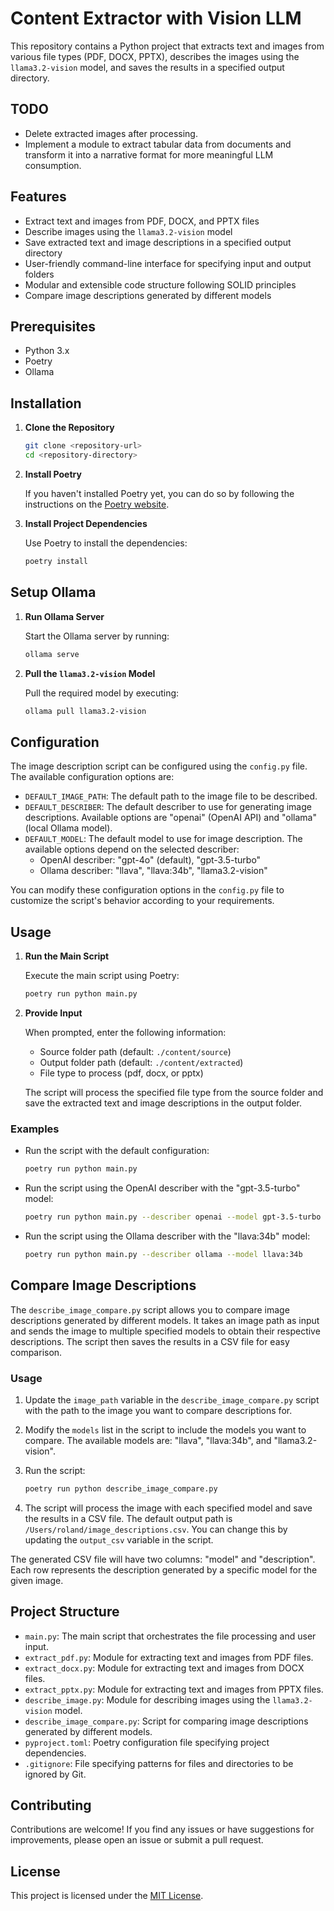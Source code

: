 # Content Extractor with Vision LLM

This repository contains a Python project that extracts text and images from various file types (PDF, DOCX, PPTX), describes the images using the `llama3.2-vision` model, and saves the results in a specified output directory.

## TODO
- Delete extracted images after processing.
- Implement a module to extract tabular data from documents and transform it into a narrative format for more meaningful LLM consumption.

## Features

- Extract text and images from PDF, DOCX, and PPTX files
- Describe images using the `llama3.2-vision` model
- Save extracted text and image descriptions in a specified output directory
- User-friendly command-line interface for specifying input and output folders
- Modular and extensible code structure following SOLID principles
- Compare image descriptions generated by different models

## Prerequisites

- Python 3.x
- Poetry
- Ollama

## Installation

1. **Clone the Repository**

   ```bash
   git clone <repository-url>
   cd <repository-directory>
   ```

2. **Install Poetry**

   If you haven't installed Poetry yet, you can do so by following the instructions on the [Poetry website](https://python-poetry.org/docs/#installation).

3. **Install Project Dependencies**

   Use Poetry to install the dependencies:

   ```bash
   poetry install
   ```

## Setup Ollama

1. **Run Ollama Server**

   Start the Ollama server by running:

   ```bash
   ollama serve
   ```

2. **Pull the `llama3.2-vision` Model**

   Pull the required model by executing:

   ```bash
   ollama pull llama3.2-vision
   ```

## Configuration

The image description script can be configured using the `config.py` file. The available configuration options are:

- `DEFAULT_IMAGE_PATH`: The default path to the image file to be described.
- `DEFAULT_DESCRIBER`: The default describer to use for generating image descriptions. Available options are "openai" (OpenAI API) and "ollama" (local Ollama model).
- `DEFAULT_MODEL`: The default model to use for image description. The available options depend on the selected describer:
  - OpenAI describer: "gpt-4o" (default), "gpt-3.5-turbo"
  - Ollama describer: "llava", "llava:34b", "llama3.2-vision"

You can modify these configuration options in the `config.py` file to customize the script's behavior according to your requirements.

## Usage

1. **Run the Main Script**

   Execute the main script using Poetry:

   ```bash
   poetry run python main.py
   ```

2. **Provide Input**

   When prompted, enter the following information:
   - Source folder path (default: `./content/source`)
   - Output folder path (default: `./content/extracted`)
   - File type to process (pdf, docx, or pptx)

   The script will process the specified file type from the source folder and save the extracted text and image descriptions in the output folder.

### Examples

- Run the script with the default configuration:

  ```bash
  poetry run python main.py
  ```

- Run the script using the OpenAI describer with the "gpt-3.5-turbo" model:

  ```bash
  poetry run python main.py --describer openai --model gpt-3.5-turbo
  ```

- Run the script using the Ollama describer with the "llava:34b" model:

  ```bash
  poetry run python main.py --describer ollama --model llava:34b
  ```

## Compare Image Descriptions

The `describe_image_compare.py` script allows you to compare image descriptions generated by different models. It takes an image path as input and sends the image to multiple specified models to obtain their respective descriptions. The script then saves the results in a CSV file for easy comparison.

### Usage

1. Update the `image_path` variable in the `describe_image_compare.py` script with the path to the image you want to compare descriptions for.

2. Modify the `models` list in the script to include the models you want to compare. The available models are: "llava", "llava:34b", and "llama3.2-vision".

3. Run the script:

   ```bash
   poetry run python describe_image_compare.py
   ```

4. The script will process the image with each specified model and save the results in a CSV file. The default output path is `/Users/roland/image_descriptions.csv`. You can change this by updating the `output_csv` variable in the script.

The generated CSV file will have two columns: "model" and "description". Each row represents the description generated by a specific model for the given image.

## Project Structure

- `main.py`: The main script that orchestrates the file processing and user input.
- `extract_pdf.py`: Module for extracting text and images from PDF files.
- `extract_docx.py`: Module for extracting text and images from DOCX files.
- `extract_pptx.py`: Module for extracting text and images from PPTX files.
- `describe_image.py`: Module for describing images using the `llama3.2-vision` model.
- `describe_image_compare.py`: Script for comparing image descriptions generated by different models.
- `pyproject.toml`: Poetry configuration file specifying project dependencies.
- `.gitignore`: File specifying patterns for files and directories to be ignored by Git.

## Contributing

Contributions are welcome! If you find any issues or have suggestions for improvements, please open an issue or submit a pull request.

## License

This project is licensed under the [MIT License](LICENSE).
